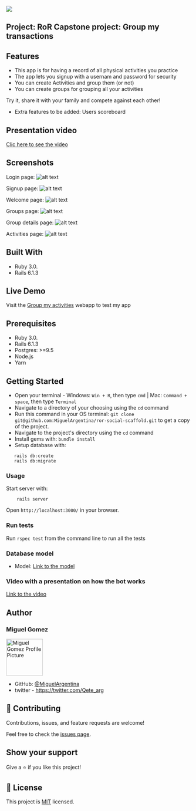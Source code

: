 ![](https://img.shields.io/badge/Microverse-blueviolet)

## Project: RoR Capstone project: Group my transactions

## Features

- This app is for having a record of all physical activities you practice
- The app lets you signup with a usernam and password for security
- You can create Activities and group them (or not)
- You can create groups for grouping all your activities

Try it, share it with your family and compete against each other!

- Extra features to be added: Users scoreboard

## Presentation video

[Clic here to see the video](https://www.loom.com/share/d4f26ef147ee4e78b570d06e6411d8be)

## Screenshots

Login page:
![alt text](screenshots/scrshot_login.png "Login page screenshot")

Signup page:
![alt text](screenshots/scrshot_signup.png "Signup page screenshot")

Welcome page:
![alt text](screenshots/scrshot_welcome.png "Welcome page screenshot")

Groups page:
![alt text](screenshots/scrshot_groups.png "Groups page screenshot")

Group details page:
![alt text](screenshots/scrshot_group_dtl.png "Group details page screenshot")

Activities page:
![alt text](screenshots/scrshot_activities.png "Activities page screenshot")

## Built With

- Ruby 3.0.
- Rails 6.1.3

## Live Demo

Visit the [Group my activities](https://obscure-earth-54566.herokuapp.com/users/1) webapp to test my app

## Prerequisites
- Ruby 3.0.
- Rails 6.1.3
- Postgres: >=9.5
- Node.js
- Yarn

## Getting Started

- Open your terminal - Windows: `Win + R`, then type `cmd` | Mac: `Command + space`, then type `Terminal`
- Navigate to a directory of your choosing using the `cd` command
- Run this command in your OS terminal: `git clone git@github.com:MiguelArgentina/ror-social-scaffold.git` to get a copy of the project.
- Navigate to the project's directory using the `cd` command
- Install gems with: `bundle install`
- Setup database with:

```
   rails db:create
   rails db:migrate
```

### Usage

Start server with:

```
    rails server
```

Open `http://localhost:3000/` in your browser.

### Run tests

Run `rspec test` from the command line to run all the tests

### Database model
- Model:
  [Link to the model](https://lucid.app/lucidchart/invitations/accept/inv_29386635-2ef0-4872-a19f-28caddeadd57?viewport_loc=137%2C-214%2C2517%2C1262%2C0_0)

### Video with a presentation on how the bot works

[Link to the video](https://www.loom.com/share/4e785bb6aa1b46a88ca832df3740d493)

## Author


### Miguel Gomez

<img width="100" alt="Miguel Gomez Profile Picture" src="https://avatars.githubusercontent.com/u/50305489?s=400&u=2d451ca03611a85431ac4e851ab7a4fc3425bb7d&v=4">


* GitHub: [@MiguelArgentina](https://github.com/MiguelArgentina)
* twitter - https://twitter.com/Qete_arg

## 🤝 Contributing

Contributions, issues, and feature requests are welcome!

Feel free to check the [issues page](https://github.com/MiguelArgentina/ror-capstone-group-our-transactions/issues).

## Show your support

Give a ⭐️ if you like this project!

## 📝 License

This project is [MIT](https://github.com/MiguelArgentina/microverse-ruby-capstone-project/blob/main/LICENSE) licensed.